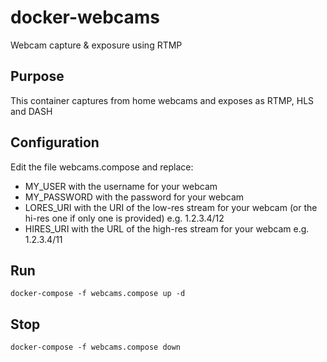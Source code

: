 # docker-webcams
Webcam capture &amp; exposure using RTMP

## Purpose
This container captures from home webcams and exposes as RTMP, HLS and DASH

## Configuration
Edit the file webcams.compose and replace:
* MY_USER with the username for your webcam
* MY_PASSWORD with the password for your webcam
* LORES_URI with the URI of the low-res stream for your webcam (or the hi-res one if only one is provided) e.g. 1.2.3.4/12
* HIRES_URI with the URL of the high-res stream for your webcam e.g. 1.2.3.4/11

## Run
```
docker-compose -f webcams.compose up -d
```

## Stop
``` 
docker-compose -f webcams.compose down
```
